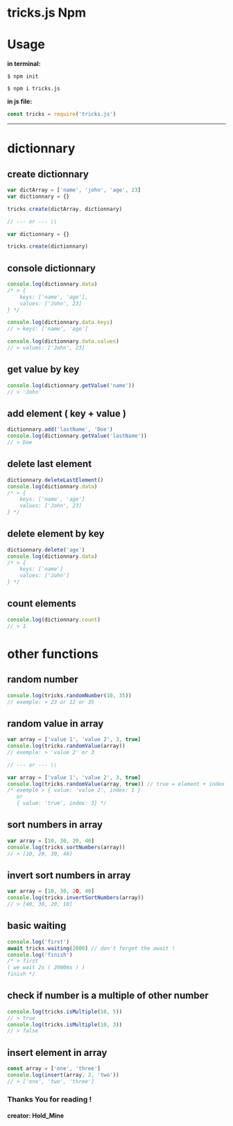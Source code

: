 # tricks.js Npm

# Usage

**in terminal:**
```
$ npm init
```
```
$ npm i tricks.js
```

**in js file:**
```js
const tricks = require('tricks.js')
```

---

# dictionnary

## create dictionnary
```js
var dictArray = ['name', 'john', 'age', 23]
var dictionnary = {}

tricks.create(dictArray, dictionnary)

// --- or --- \\

var dictionnary = {}

tricks.create(dictionnary)
```

## console dictionnary
```js
console.log(dictionnary.data)
/* > {
    keys: ['name', 'age'],
    values: ['John', 23]
} */

console.log(dictionnary.data.keys)
// > keys: ['name', 'age']

console.log(dictionnary.data.values)
// > values: ['John', 23]
```

## get value by key
```js
console.log(dictionnary.getValue('name'))
// > 'John'
```

## add element ( key + value )
```js
dictionnary.add('lastName', 'Doe')
console.log(dictionnary.getValue('lastName'))
// > Doe
```

## delete last element
```js
dictionnary.deleteLastElement()
console.log(dictionnary.data)
/* > {
    keys: ['name', 'age']
    values: ['John', 23]
} */
```

## delete element by key
```js
dictionnary.delete('age')
console.log(dictionnary.data)
/* > {
    keys: ['name']
    values: ['John']
} */
```

## count elements
```js
console.log(dictionnary.count)
// > 1
```

# other functions

## random number
```js
console.log(tricks.randomNumber(10, 35))
// exemple: > 23 or 12 or 35
```

## random value in array
```js
var array = ['value 1', 'value 2', 3, true]
console.log(tricks.randomValue(array))
// exemple: > 'value 2' or 3

// --- or --- \\

var array = ['value 1', 'value 2', 3, true]
console.log(tricks.randomValue(array, true)) // true = element + index of element
/* exemple > { value: 'value 2', index: 1 }
   or 
   { value: 'true', index: 3} */
```

## sort numbers in array
```js
var array = [10, 30, 20, 40]
console.log(tricks.sortNumbers(array))
// > [10, 20, 30, 40]
```

## invert sort numbers in array
```js
var array = [10, 30, 2O, 40]
console.log(tricks.invertSortNumbers(array))
// > [40, 30, 20, 10]
```

## basic waiting
```js
console.log('first')
await tricks.waiting(2000) // don't forget the await !
console.log('finish')
/* > first
( we wait 2s ( 2000ms ) )
finish */
```

## check if number is a multiple of other number
```js
console.log(tricks.isMultiple(10, 5))
// > true
console.log(tricks.isMultiple(10, 3))
// > false
```

## insert element in array
```js
const array = ['one', 'three']
console.log(insert(array, 2, 'two'))
// > ['one', 'two', 'three']
```

### Thanks You for reading !
#### creator: Hold_Mine